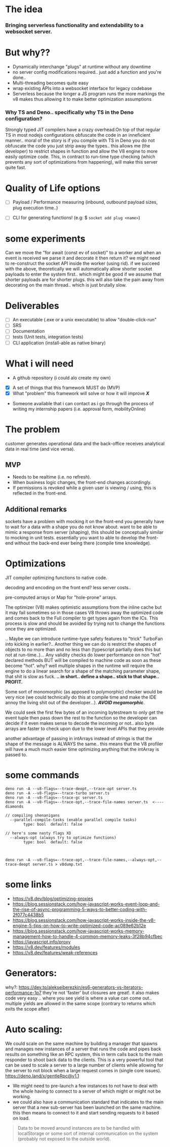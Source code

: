 # The idea
### Bringing serverless functionality and extendability to a websocket server.

# But why??
- Dynamically interchange "plugs" at runtime without any downtime
- no server config modifications required.. just add a function and you're done..
- Multi-threading becomes quite easy
- wrap existing APIs into a websocket interface for legacy codebase
- Serverless because the longer a JS program runs the more markings the v8 makes thus allowing it to make better optimization assumptions

### Why TS and Deno.. specifically why TS in the Deno configuration?
Strongly typed JIT compilers have a crazy overhead.On top of that regular TS in most nodejs configurations obfuscate the code in an inneficient manner.. moral of the story is if you compile with TS in Deno you do not obfuscate the code you just strip away the types.. this allows me (the developer) to restrict shapes in function and allow the V8 engine to more easily optimize code. This, in contract to run-time type checking (which prevents any sort of optimizations from happening), will make this server quite fast.

# Quality of Life options
- [ ] Payload / Performance measuring (inbound, outbound payload sizes, plug execution time..)
- [ ] CLI for generating functions! (e.g: $ ```socket add plug <name>```)


# some experiments
Can we move the "for await (const ev of socket)" to a worker and when an event is received we parse it and decorate it then return it? we might need to re-construct the socket API inside the worker (using rid).
if we succeed with the above, theoretically we will automatically allow shorter socket payloads to enter the
system first.. which might be good if we assume that shorter payloads are for shorter plugs. this will also take the pain away from decorating on the main thread.. which is just brutally slow.


# Deliverables
- [ ] An executable (.exe or a unix executable) to allow "double-click-run"
- [ ] SRS
- [ ] Documentation
- [ ] tests (Unit tests, integration tests)
- [ ] CLI application (install-able as native binary)

# What i will need
- A github repository (i could alo create my own)
- [x] A set of things that this framework MUST do (MVP)
- [x] What "problem" this framework will solve or how it will improve ***X***
- Someone available that i can contact as i go through the process of writing my internship papers (i.e. approval form, mobilityOnline)

# The problem
customer generates operational data and the back-office receives analytical data in real time (and vice versa).

## MVP
- Needs to be realtime (i.e. no refresh).
- When business logic changes, the front-end changes accordingly.
- If permissions is revoked while a given user is viewing / using, this is reflected in the front-end.

## Additional remarks
sockets have a problem with mocking it on the front-end you generally have to wait for a data with a shape you do not know about.
want to be able to mimic a response from server (shaping), this should be conceptually similar to mocking in unit tests.
essentially you want to able to develop the front-end without the back-end ever being there (compile time knowledge).


# Optimizations
JIT compiler optimizing functions to native code.

decoding and encoding on the front end? less server costs..

pre-computed arrays or Map for "hole-prone" arrays.

The optimizer (V8) makes optimistic assumptions from the inline cache but it may fail sometimes so in those cases V8 throws away the optimized code and comes back to the Full compiler to get types again from the ICs. This process is slow and should be avoided by trying not to change the functions once they are optimized.

.. Maybe we can introduce runtime-type safety features to "trick" TurboFan into kicking in earlier?..
Another thing we can do is restrict the shapes of objects to no more than and no less than (typescript partially does this but not at run-time..)... Any validity checks do lower performance on non "hot" declared methods BUT will be compiled to machine code as soon as these become "hot". why? well multiple shapes in the runtime will require the engine to do a linear search for a shape of the matching parameter shape, that shit is slow as fuck.
**.. in short.. define a shape.. stick to that shape.. PROFIT.**

Some sort of monomorphic (as apposed to polymorphic) checker would be very nice (we could technically do this at compile time and make the IDE annoy the living shit out of the developer...). ***AVOID megamorphic***.

We could seek the first few bytes of an incoming bytestream to only get the event tuple then pass down the rest to the function so the developer can decide if it even makes sense to decode the incoming or not.. also byte arrays are faster to check upon due to the lower level APIs that they provide

another advantage of passing in intArrays instead of strings is that the shape of the message is ALWAYS the same.. this means that the V8 profiler will have a much much easier time optimizing anything that the intArray is passed to.

# some commands
```
deno run -A --v8-flags=--trace-deopt,--trace-opt server.ts
deno run -A --v8-flags=--trace-turbo server.ts
deno run -A --v8-flags=--trace-gc server.ts 
deno run -A --v8-flags=--trace-opt,--trace-file-names server.ts  <---- diamonds

// compiling shenanigans
  --parallel-compile-tasks (enable parallel compile tasks)
        type: bool  default: false

// here's some nasty flags XD
  --always-opt (always try to optimize functions)
        type: bool  default: false



deno run -A --v8-flags=--trace-opt,--trace-file-names,--always-opt,--trace-deopt server.ts > v8dump.txt
```

# some links
- https://v8.dev/blog/optimizing-proxies
- https://blog.sessionstack.com/how-javascript-works-event-loop-and-the-rise-of-async-programming-5-ways-to-better-coding-with-2f077c4438b5
- https://blog.sessionstack.com/how-javascript-works-inside-the-v8-engine-5-tips-on-how-to-write-optimized-code-ac089e62b12e
- https://blog.sessionstack.com/how-javascript-works-memory-management-how-to-handle-4-common-memory-leaks-3f28b94cfbec
- https://javascript.info/proxy
- https://v8.dev/features/modules
- https://v8.dev/features/weak-references

# Generators:
why?: https://dev.to/alekseiberezkin/es6-generators-vs-iterators-performance-1p7
they're not 'faster' but closures are great!. it also makes code very easy .. where you see yield is where a value can come out.. multiple yields are allowed in the same scope (contrary to returns which exits the scope after)

# Auto scaling:
We could scale on the same machine by building a manager that spawns and manages new instances of a server that runs the code and pipes back results
on something like an RPC system, this in term calls back to the main responder to shoot back data to the clients. This is a very powerful tool that can be used to scale a server to a large number of clients while allowing for the server to not block when a large request comes in (single core issues).
https://deno.land/x/gentleRpc@v1.1

- We might need to pre-launch a few instances to not have to deal with the whole having to connect to a server of which might or might not be working.
- we could also have a communication standard that indicates to the main server that a new sub-server has been launched on the same machine. this then means to connect to it and start sending requests to it based on load.

> Data to be moved around instances are to be handled with localStorage or some sort of internal communication on the system (probably not exposed to the outside world).
